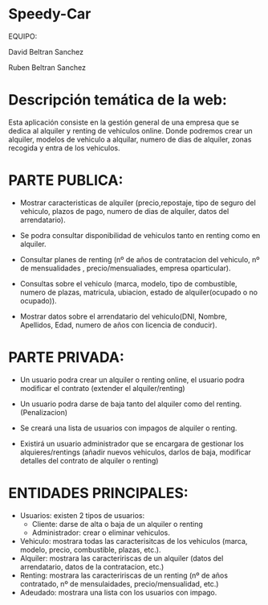# Speedy-Car
EQUIPO:

David Beltran Sanchez 

Ruben Beltran Sanchez

# Descripción temática de la web:
Esta aplicación consiste en la gestión general de una empresa que se dedica al alquiler y renting de vehiculos online. 
Donde podremos crear un alquiler, modelos de vehiculo a alquilar, numero de dias de alquiler, zonas recogida y entra de los vehiculos.

# PARTE PUBLICA:

- Mostrar caracteristicas de alquiler (precio,repostaje, tipo de seguro del vehiculo, plazos de pago, numero de dias de alquiler, datos   del arrendatario).

- Se podra consultar disponibilidad de vehiculos tanto en renting como en alquiler.

- Consultar planes de renting  (nº de años de contratacion del vehiculo, nº de mensualidades , precio/mensualiades, empresa               oparticular).

- Consultas sobre el vehiculo (marca, modelo, tipo de combustible, numero de plazas, matricula, ubiacion, estado de alquiler(ocupado o     no ocupado)).

- Mostrar datos sobre el arrendatario del vehiculo(DNI, Nombre, Apellidos, Edad, numero de años con licencia de conducir).

# PARTE PRIVADA:

- Un usuario podra crear un alquiler o renting online, el usuario podra modificar el contrato (extender el alquiler/renting)

- Un usuario podra darse de baja tanto del alquiler como del renting.(Penalizacion)

- Se creará una lista de usuarios con impagos de alquiler o renting.

- Existirá un usuario administrador que se encargara de gestionar los alquieres/rentings (añadir nuevos vehiculos, darlos de baja,           modificar detalles del contrato de alquiler o renting)

# ENTIDADES PRINCIPALES:

- Usuarios: existen 2 tipos de usuarios: 
    - Cliente: darse de alta o baja de un alquiler o renting
    - Administrador: crear o eliminar vehiculos.
- Vehiculo: mostrara todas las caracterisitcas de los vehiculos (marca, modelo, precio, combustible, plazas, etc.).
- Alquiler: mostrara las caracteririscas de un alquiler (datos del arrendatario, datos de la contratacion, etc.)
- Renting:  mostrara las caracteririscas de un renting  (nº de años contratado, nº de mensulaidades, precio/mensualidad, etc.)
- Adeudado: mostrara una lista con los usuarios con impago.
